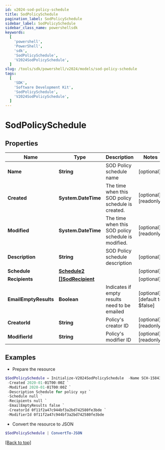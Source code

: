 ```yaml
---
id: v2024-sod-policy-schedule
title: SodPolicySchedule
pagination_label: SodPolicySchedule
sidebar_label: SodPolicySchedule
sidebar_class_name: powershellsdk
keywords:
  [
    'powershell',
    'PowerShell',
    'sdk',
    'SodPolicySchedule',
    'V2024SodPolicySchedule',
  ]
slug: /tools/sdk/powershell/v2024/models/sod-policy-schedule
tags:
  [
    'SDK',
    'Software Development Kit',
    'SodPolicySchedule',
    'V2024SodPolicySchedule',
  ]
---
```


# SodPolicySchedule

## Properties

| Name | Type | Description | Notes |
| --- | --- | --- | --- |
| **Name** | **String** | SOD Policy schedule name | [optional] |
| **Created** | **System.DateTime** | The time when this SOD policy schedule is created. | [optional] [readonly] |
| **Modified** | **System.DateTime** | The time when this SOD policy schedule is modified. | [optional] [readonly] |
| **Description** | **String** | SOD Policy schedule description | [optional] |
| **Schedule** | [**Schedule2**](schedule2) |  | [optional] |
| **Recipients** | [**[]SodRecipient**](sod-recipient) |  | [optional] |
| **EmailEmptyResults** | **Boolean** | Indicates if empty results need to be emailed | [optional] [default to $false] |
| **CreatorId** | **String** | Policy's creator ID | [optional] [readonly] |
| **ModifierId** | **String** | Policy's modifier ID | [optional] [readonly] |

## Examples

- Prepare the resource

```powershell
$SodPolicySchedule = Initialize-V2024SodPolicySchedule  -Name SCH-1584312283015 `
 -Created 2020-01-01T00:00Z `
 -Modified 2020-01-01T00:00Z `
 -Description Schedule for policy xyz `
 -Schedule null `
 -Recipients null `
 -EmailEmptyResults false `
 -CreatorId 0f11f2a47c944bf3a2bd742580fe3bde `
 -ModifierId 0f11f2a47c944bf3a2bd742580fe3bde
```

- Convert the resource to JSON

```powershell
$SodPolicySchedule | ConvertTo-JSON
```

[[Back to top]](#)
